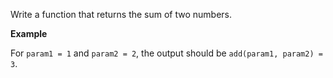 Write a function that returns the sum of two numbers.

**Example**

For `param1 = 1` and `param2 = 2`, the output should be
`add(param1, param2) = 3`.